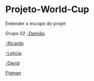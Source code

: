 # Projeto-World-Cup


Entender o escopo do projet

Grupo 02
<a href="https://github.com/juninho-Oliveira">-Damião</a>

<a href="https://github.com/ricardoeandrade" target="_blank">-Ricardo</a>

<a href="#" target="_blank">-Leticia</a>

<a href="#" target="_blank">-David</a>


<a href="https://classroom.google.com/c/NTg5MTE3OTIxNjQ4/m/NTkwMjIxNjMwOTU4/details" target="_blank">Figman</a>
 